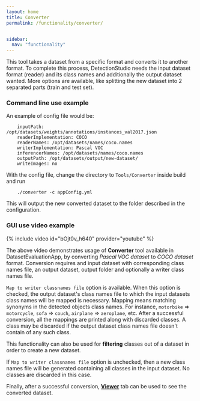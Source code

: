 ```yaml
---
layout: home
title: Converter
permalink: /functionality/converter/


sidebar:
  nav: "functionality"
---
```


This tool takes a dataset from a specific format and converts it to another format.
To complete this process, DetectionStudio needs the input dataset format (reader) and its class names and additionally 
the output dataset wanted. More options are available, like splitting the new dataset into 2 separated parts (train and test set).

### Command line use example

An example of config file would be:

```
    inputPath: /opt/datasets/weights/annotations/instances_val2017.json
    readerImplementation: COCO
    readerNames: /opt/datasets/names/coco.names
    writerImplementation: Pascal VOC
    inferencerNames: /opt/datasets/names/coco.names
    outputPath: /opt/datasets/output/new-dataset/
    writeImages: no
```

With the config file, change the directory to ``Tools/Converter`` inside build and run

```
    ./converter -c appConfig.yml
```

This will output the new converted dataset to the folder described in the configuration.

### GUI use video example

{% include video id="bOjt0v_h640" provider="youtube" %}

The above video demonstrates usage of **Converter** tool available in DatasetEvaluationApp, by converting *Pascal VOC dataset* to *COCO dataset* format. 
Conversion requires and input dataset with corresponding class names file, an output dataset, output folder and optionally a writer class names file.

`Map to writer classnames file` option is available. When this option is checked, the output dataset's class names file to which the input datasets class names will be mapped is necessary.
Mapping means matching synonyms in the detected objects class names. For instance, `motorbike` => `motorcycle`, `sofa` => `couch`, `airplane` => `aeroplane`, etc. 
After a successful conversion, all the mappings are printed along with discarded classes. A class may be discarded if the output dataset class names file doesn't contain of any such class.

This functionality can also be used for **filtering** classes out of a dataset in order to create a new dataset.

If `Map to writer classnames file` option is unchecked, then a new class names file will be generated containing all classes in the input dataset.
No classes are discarded in this case. 

Finally, after a successful conversion, [**Viewer**](/functionality/viewer/) tab can be used to see the converted dataset.
